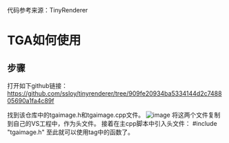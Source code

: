 代码参考来源：TinyRenderer

# TGA如何使用
## 步骤
打开如下github链接：
https://github.com/ssloy/tinyrenderer/tree/909fe20934ba5334144d2c748805690a1fa4c89f

找到该仓库中的tgaimage.h和tgaimage.cpp文件。
![image](https://user-images.githubusercontent.com/65701532/194848889-7e69fdd4-f50c-4fef-ae01-975b180a892d.png)
将这两个文件复制到自己的VS工程中，作为头文件。
接着在主cpp脚本中引入头文件：
#include "tgaimage.h"
至此就可以使用tag中的函数了。

